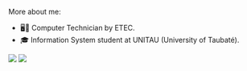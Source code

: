 More about me:
  - 🖥🔌 Computer Technician by ETEC.
  - :mortar_board: Information System student at UNITAU (University of Taubaté).
  
  <img src="https://github-readme-stats.vercel.app/api?username=DarkSoldierBR&count_private=true"> <img src="https://github-readme-stats.vercel.app/api/top-langs/?username=DarkSoldierBR&layout=compact">
